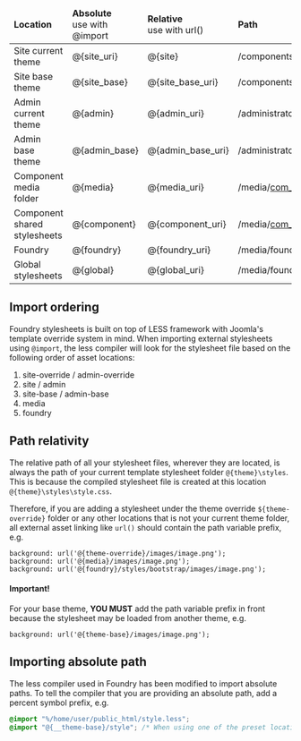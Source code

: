 <table>
<thead>
    <td><strong>Location</strong></td>
    <td><strong>Absolute</strong><br/>use with @import</td>
    <td><strong>Relative</strong><br/>use with url()</td>
    <td><strong>Path</strong></td>
</thead>
<tr>
    <td>Site current theme</td>
    <td>@{site_uri}</td>
    <td>@{site}</td>
    <td>/components/<u>com_component</u>/themes/<u>current_theme</u></td>
</tr>
<tr>
    <td>Site base theme</td>
    <td>@{site_base}</td>
    <td>@{site_base_uri}</td>
    <td>/components/<u>com_component</u>/themes/<u>base_theme</u></td>
</tr>
<tr>
    <td>Admin current theme</td>
    <td>@{admin}</td>
    <td>@{admin_uri}</td>
    <td>/administrator/components/<u>com_component</u>/themes/<u>current_theme</u></td>
</tr>
<tr>
    <td>Admin base theme</td>
    <td>@{admin_base}</td>
    <td>@{admin_base_uri}</td>
    <td>/administrator/components/<u>com_component</u>/themes/<u>base_theme</u></td>
</tr>
<tr>
    <td>Component media folder</td>
    <td>@{media}</td>
    <td>@{media_uri}</td>
    <td>/media/<u>com_component</u></td>
</tr>
<tr>
    <td>Component shared stylesheets</td>
    <td>@{component}</td>
    <td>@{component_uri}</td>
    <td>/media/<u>com_component</u>/styles</td>
</tr>
<tr>
    <td>Foundry</td>
    <td>@{foundry}</td>
    <td>@{foundry_uri}</td>
    <td>/media/foundry/4.0</td>
</tr>
<tr>
    <td>Global stylesheets</td>
    <td>@{global}</td>
    <td>@{global_uri}</td>
    <td>/media/foundry/4.0/styles</td>
</tr>
</table>

Import ordering
---------------
Foundry stylesheets is built on top of LESS framework with Joomla's template override system in mind.
When importing external stylesheets using `@import`, the less compiler will look for the stylesheet file based on the following order of asset locations:

1. site-override / admin-override
2. site / admin
3. site-base / admin-base
4. media
5. foundry

Path relativity
---------------
The relative path of all your stylesheet files, wherever they are located, is always the path of your current template stylesheet folder `@{theme}\styles`. This is because the compiled stylesheet file is created at this location `@{theme}\styles\style.css`.

Therefore, if you are adding a stylesheet under the theme override `${theme-override}` folder or any other locations that is not your current theme folder, all external asset linking like `url()` should contain the path variable prefix, e.g.
```
background: url('@{theme-override}/images/image.png');
background: url('@{media}/images/image.png');
background: url('@{foundry}/styles/bootstrap/images/image.png');
```

#### Important!
For your base theme, **YOU MUST** add the path variable prefix in front because the stylesheet may be loaded from another theme, e.g.
```
background: url('@{theme-base}/images/image.png');
```

Importing absolute path
-----------------------
The less compiler used in Foundry has been modified to import absolute paths. To tell the compiler that you are providing an absolute path, add a percent symbol prefix, e.g.
```css
@import "%/home/user/public_html/style.less";
@import "@{__theme-base}/style"; /* When using one of the preset locations */
